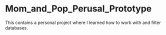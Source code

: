 # Mom_and_Pop_Perusal_Prototype
This contains a personal project where I learned how to work with and filter databases.
